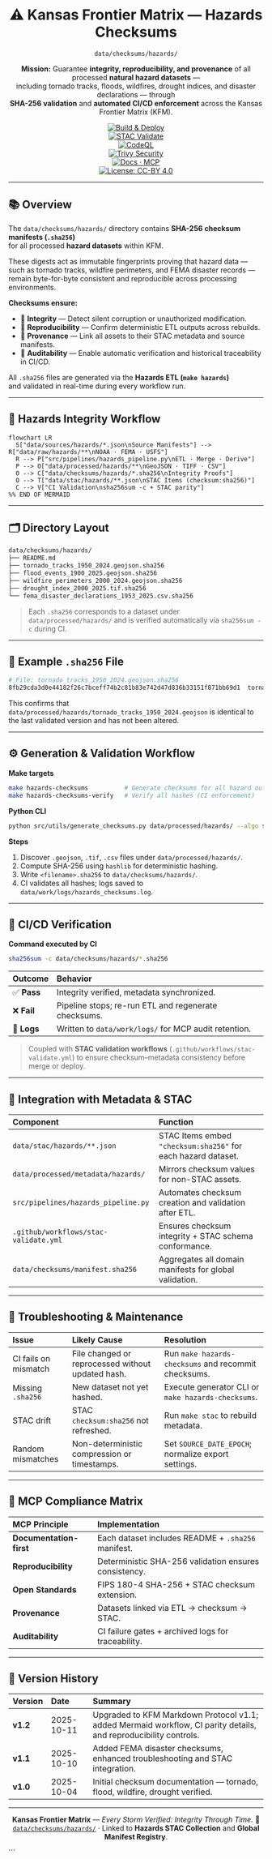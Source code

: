 <div align="center">

# ⚠️ Kansas Frontier Matrix — Hazards Checksums  
`data/checksums/hazards/`

**Mission:** Guarantee **integrity, reproducibility, and provenance** of all processed **natural hazard datasets** —  
including tornado tracks, floods, wildfires, drought indices, and disaster declarations — through  
**SHA-256 validation** and **automated CI/CD enforcement** across the Kansas Frontier Matrix (KFM).

[![Build & Deploy](https://img.shields.io/github/actions/workflow/status/bartytime4life/Kansas-Frontier-Matrix/site.yml?label=Build%20%26%20Deploy)](../../../.github/workflows/site.yml)  
[![STAC Validate](https://img.shields.io/badge/STAC-validate-blue)](../../../.github/workflows/stac-validate.yml)  
[![CodeQL](https://img.shields.io/github/actions/workflow/status/bartytime4life/Kansas-Frontier-Matrix/codeql.yml?label=CodeQL)](../../../.github/workflows/codeql.yml)  
[![Trivy Security](https://img.shields.io/github/actions/workflow/status/bartytime4life/Kansas-Frontier-Matrix/trivy.yml?label=Trivy%20Security)](../../../.github/workflows/trivy.yml)  
[![Docs · MCP](https://img.shields.io/badge/Docs-MCP-blue)](../../../docs/)  
[![License: CC-BY 4.0](https://img.shields.io/badge/License-CC--BY%204.0-green)](../../../LICENSE)

</div>

---

## 📚 Overview

The `data/checksums/hazards/` directory contains **SHA-256 checksum manifests (`.sha256`)**  
for all processed **hazard datasets** within KFM.  

These digests act as immutable fingerprints proving that hazard data —  
such as tornado tracks, wildfire perimeters, and FEMA disaster records —  
remain byte-for-byte consistent and reproducible across processing environments.

**Checksums ensure:**
- 🧱 **Integrity** — Detect silent corruption or unauthorized modification.  
- 🔁 **Reproducibility** — Confirm deterministic ETL outputs across rebuilds.  
- 🔗 **Provenance** — Link all assets to their STAC metadata and source manifests.  
- 🧩 **Auditability** — Enable automatic verification and historical traceability in CI/CD.  

All `.sha256` files are generated via the **Hazards ETL (`make hazards`)**  
and validated in real-time during every workflow run.

---

## 🧭 Hazards Integrity Workflow

```mermaid
flowchart LR
  S["data/sources/hazards/*.json\nSource Manifests"] --> R["data/raw/hazards/**\nNOAA · FEMA · USFS"]
  R --> P["src/pipelines/hazards_pipeline.py\nETL · Merge · Derive"]
  P --> O["data/processed/hazards/**\nGeoJSON · TIFF · CSV"]
  O --> C["data/checksums/hazards/*.sha256\nIntegrity Proofs"]
  O --> T["data/stac/hazards/**.json\nSTAC Items (checksum:sha256)"]
  C --> V["CI Validation\nsha256sum -c + STAC parity"]
%% END OF MERMAID
````

<!-- END OF MERMAID -->

---

## 🗂️ Directory Layout

```bash
data/checksums/hazards/
├── README.md
├── tornado_tracks_1950_2024.geojson.sha256
├── flood_events_1900_2025.geojson.sha256
├── wildfire_perimeters_2000_2024.geojson.sha256
├── drought_index_2000_2025.tif.sha256
└── fema_disaster_declarations_1953_2025.csv.sha256
```

> Each `.sha256` corresponds to a dataset under `data/processed/hazards/`
> and is verified automatically via `sha256sum -c` during CI.

---

## 🧮 Example `.sha256` File

```bash
# File: tornado_tracks_1950_2024.geojson.sha256
8fb29cda3d0e44182f26c7bceff74b2c81b83e742d47d836b33151f871bb69d1  tornado_tracks_1950_2024.geojson
```

This confirms that
`data/processed/hazards/tornado_tracks_1950_2024.geojson`
is identical to the last validated version and has not been altered.

---

## ⚙️ Generation & Validation Workflow

**Make targets**

```bash
make hazards-checksums          # Generate checksums for all hazard outputs
make hazards-checksums-verify   # Verify all hashes (CI enforcement)
```

**Python CLI**

```bash
python src/utils/generate_checksums.py data/processed/hazards/ --algo sha256
```

**Steps**

1. Discover `.geojson`, `.tif`, `.csv` files under `data/processed/hazards/`.
2. Compute SHA-256 using `hashlib` for deterministic hashing.
3. Write `<filename>.sha256` to `data/checksums/hazards/`.
4. CI validates all hashes; logs saved to `data/work/logs/hazards_checksums.log`.

---

## 🧰 CI/CD Verification

**Command executed by CI**

```bash
sha256sum -c data/checksums/hazards/*.sha256
```

| Outcome     | Behavior                                              |
| :---------- | :---------------------------------------------------- |
| ✅ **Pass**  | Integrity verified, metadata synchronized.            |
| ❌ **Fail**  | Pipeline stops; re-run ETL and regenerate checksums.  |
| 🧾 **Logs** | Written to `data/work/logs/` for MCP audit retention. |

> Coupled with **STAC validation workflows** (`.github/workflows/stac-validate.yml`)
> to ensure checksum–metadata consistency before merge or deploy.

---

## 🔗 Integration with Metadata & STAC

| Component                             | Function                                                      |
| :------------------------------------ | :------------------------------------------------------------ |
| `data/stac/hazards/**.json`           | STAC Items embed `"checksum:sha256"` for each hazard dataset. |
| `data/processed/metadata/hazards/`    | Mirrors checksum values for non-STAC assets.                  |
| `src/pipelines/hazards_pipeline.py`   | Automates checksum creation and validation after ETL.         |
| `.github/workflows/stac-validate.yml` | Ensures checksum integrity + STAC schema conformance.         |
| `data/checksums/manifest.sha256`      | Aggregates all domain manifests for global validation.        |

---

## 🧩 Troubleshooting & Maintenance

| Issue                | Likely Cause                                      | Resolution                                           |
| :------------------- | :------------------------------------------------ | :--------------------------------------------------- |
| CI fails on mismatch | File changed or reprocessed without updated hash. | Run `make hazards-checksums` and recommit checksums. |
| Missing `.sha256`    | New dataset not yet hashed.                       | Execute generator CLI or `make hazards-checksums`.   |
| STAC drift           | STAC `checksum:sha256` not refreshed.             | Run `make stac` to rebuild metadata.                 |
| Random mismatches    | Non-deterministic compression or timestamps.      | Set `SOURCE_DATE_EPOCH`; normalize export settings.  |

---

## 🧠 MCP Compliance Matrix

| MCP Principle           | Implementation                                        |
| :---------------------- | :---------------------------------------------------- |
| **Documentation-first** | Each dataset includes README + `.sha256` manifest.    |
| **Reproducibility**     | Deterministic SHA-256 validation ensures consistency. |
| **Open Standards**      | FIPS 180-4 SHA-256 + STAC checksum extension.         |
| **Provenance**          | Datasets linked via ETL → checksum → STAC.            |
| **Auditability**        | CI failure gates + archived logs for traceability.    |

---

## 📅 Version History

| Version  | Date       | Summary                                                                                                          |
| :------- | :--------- | :--------------------------------------------------------------------------------------------------------------- |
| **v1.2** | 2025-10-11 | Upgraded to KFM Markdown Protocol v1.1; added Mermaid workflow, CI parity details, and reproducibility controls. |
| **v1.1** | 2025-10-10 | Added FEMA disaster checksums, enhanced troubleshooting and STAC integration.                                    |
| **v1.0** | 2025-10-04 | Initial checksum documentation — tornado, flood, wildfire, drought verified.                                     |

---

<div align="center">

**Kansas Frontier Matrix** — *Every Storm Verified: Integrity Through Time.*
📍 [`data/checksums/hazards/`](.) · Linked to **Hazards STAC Collection** and **Global Manifest Registry**.

</div>
```
